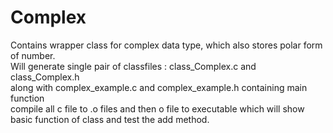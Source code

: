 # Complex

Contains wrapper class for complex data type, which also stores polar form of number.<br />
Will generate single pair of classfiles : class_Complex.c and class_Complex.h<br />
along with complex_example.c and complex_example.h containing main function<br />
compile all c file to .o files and then o file to executable which will show basic function of class and test the add method.<br />
